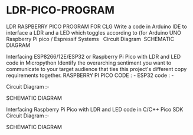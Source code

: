 # LDR-PICO-PROGRAM
LDR  RASPBERRY  PICO PROGRAM FOR CLG
Write a code in Arduino IDE to interface a LDR and a LED which toggles according to (for Arduino UNO Raspberry Pi pico / Espressif Systems  
Circuit Diagram 
SCHEMATIC DIAGRAM

Interfacing ESP8266/12E/ESP32
or Raspberry Pi Pico with LDR and LED code in Micropython 
Identify the overarching sentiment you want to communicate to your target audience that ties this project's different copy requirements together. 
RASPBERRY PI PICO CODE : -
ESP32 code : -

Circuit Diagram :-


SCHEMATIC DIAGRAM

Interfacing Raspberry Pi Pico with LDR and LED code in C/C++ Pico SDK
Circuit Diagram :-

SCHEMATIC DIAGRAM





